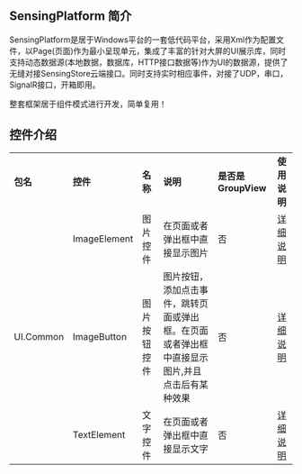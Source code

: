 ## SensingPlatform 简介

SensingPlatform是居于Windows平台的一套低代码平台，采用Xml作为配置文件，以Page(页面)作为最小呈现单元，集成了丰富的针对大屏的UI展示库，同时支持动态数据源(本地数据，数据库，HTTP接口数据等)作为UI的数据源，提供了无缝对接SensingStore云端接口。同时支持实时相应事件，对接了UDP，串口，SignalR接口，开箱即用。

整套框架居于组件模式进行开发，简单复用！
 
##  控件介绍

<table>
    <tr style="font-weight: bold">
        <td> 包名 </td>
        <td>控件</td>
        <td> 名称</td>
        <td>说明</td>
        <td> 是否是GroupView</td>
        <td>使用说明</td>
    </tr>
        <tr>
        <td rowspan="3">UI.Common</td>
        <td>ImageElement</td>
        <td>图片控件</td>
        <td>在页面或者弹出框中直接显示图片</td>
        <td>否</td>
        <td> <a href="https://github.com/troncell/SensingPlatformDocs/blob/master/docs/%E6%8E%A7%E4%BB%B6%E4%B8%80%E8%A7%88/ImageElement.md"> 详细说明</td>
    </tr>
   <tr>
        <td> ImageButton</td>
        <td> 图片按钮控件</td>
        <td>图片按钮，添加点击事件，跳转页面或弹出框。在页面或者弹出框中直接显示图片,并且点击后有某种效果</td>
        <td>否</td>
        <td> <a href="https://github.com/troncell/SensingPlatformDocs/blob/master/docs/%E6%8E%A7%E4%BB%B6%E4%B8%80%E8%A7%88/ImageButton.md"> 详细说明</td>
    </tr>
  <tr>
        <td> TextElement</td>
        <td> 文字控件</td>
        <td>在页面或者弹出框中直接显示文字</td>
        <td>否</td>
        <td> <a href="https://github.com/troncell/SensingPlatformDocs/blob/master/docs/%E6%8E%A7%E4%BB%B6%E4%B8%80%E8%A7%88/TextElement.md"> 详细说明</td>
    </tr>


</table>
